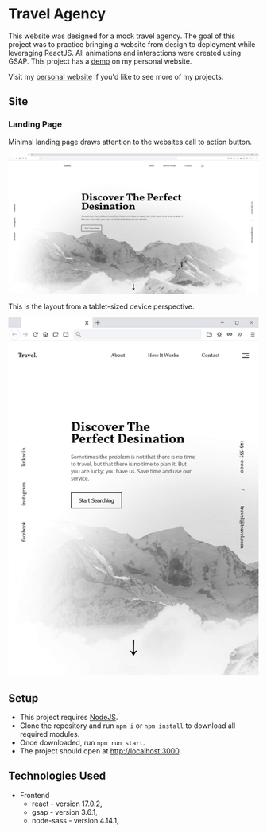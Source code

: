 # Travel Agency

This website was designed for a mock travel agency. The goal of this project was to practice bringing a website from design to deployment while leveraging ReactJS. All animations and interactions were created using GSAP. This project has a [demo](https://travel.luis-villa.com/) on my personal website.

Visit my [personal website](https://luis-villa.com) if you'd like to see more of my projects.

## Site

### Landing Page

Minimal landing page draws attention to the websites call to action button.

![Home Page Screenshot](./src/images/desktop.jpg)

This is the layout from a tablet-sized device perspective.

![Tablet Home Page Screenshot](./src/images/tablet-home.jpg)

## Setup

- This project requires [NodeJS](https://nodejs.org/en/).
- Clone the repository and run `npm i` or `npm install` to download all required modules.
- Once downloaded, run `npm run start`.
- The project should open at [http://localhost:3000](http://localhost:3000).

## Technologies Used

- Frontend
  - react - version 17.0.2,
  - gsap - version 3.6.1,
  - node-sass - version 4.14.1,
